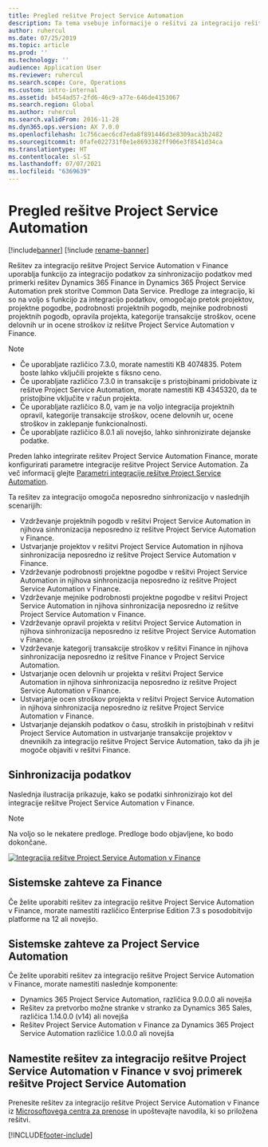 ```yaml
---
title: Pregled rešitve Project Service Automation
description: Ta tema vsebuje informacije o rešitvi za integracijo rešitve Dynamics 365 Project Service Automation v Dynamics 365 Finance.
author: ruhercul
ms.date: 07/25/2019
ms.topic: article
ms.prod: ''
ms.technology: ''
audience: Application User
ms.reviewer: ruhercul
ms.search.scope: Core, Operations
ms.custom: intro-internal
ms.assetid: b454ad57-2fd6-46c9-a77e-646de4153067
ms.search.region: Global
ms.author: ruhercul
ms.search.validFrom: 2016-11-28
ms.dyn365.ops.version: AX 7.0.0
ms.openlocfilehash: 1c756caec6cd7eda8f891446d3e8309aca3b2482
ms.sourcegitcommit: 0fafe022731f0e1e8693382ff906e3f8541d34ca
ms.translationtype: HT
ms.contentlocale: sl-SI
ms.lasthandoff: 07/07/2021
ms.locfileid: "6369639"
---
```

# <a name="project-service-automation-overview"></a>Pregled rešitve Project Service Automation

[!include[banner](../includes/banner.md)]
[!include [rename-banner](~/includes/cc-data-platform-banner.md)]

Rešitev za integracijo rešitve Project Service Automation v Finance uporablja funkcijo za integracijo podatkov za sinhronizacijo podatkov med primerki rešitev Dynamics 365 Finance in Dynamics 365 Project Service Automation prek storitve Common Data Service. Predloge za integracijo, ki so na voljo s funkcijo za integracijo podatkov, omogočajo pretok projektov, projektne pogodbe, podrobnosti projektnih pogodb, mejnike podrobnosti projektnih pogodb, opravila projekta, kategorije transakcije stroškov, ocene delovnih ur in ocene stroškov iz rešitve Project Service Automation v Finance.

> [!NOTE]
> - Če uporabljate različico 7.3.0, morate namestiti KB 4074835. Potem boste lahko vključili projekte s fiksno ceno.
> - Če uporabljate različico 7.3.0 in transakcije s pristojbinami pridobivate iz rešitve Project Service Automation, morate namestiti KB 4345320, da te pristojbine vključite v račun projekta.
> - Če uporabljate različico 8.0, vam je na voljo integracija projektnih opravil, kategorije transakcije stroškov, ocene delovnih ur, ocene stroškov in zaklepanje funkcionalnosti.
> - Če uporabljate različico 8.0.1 ali novejšo, lahko sinhronizirate dejanske podatke.

Preden lahko integrirate rešitev Project Service Automation Finance, morate konfigurirati parametre integracije rešitve Project Service Automation. Za več informacij glejte [Parametri integracije rešitve Project Service Automation](PSA-parameters.md).

Ta rešitev za integracijo omogoča neposredno sinhronizacijo v naslednjih scenarijih:

- Vzdrževanje projektnih pogodb v rešitvi Project Service Automation in njihova sinhronizacija neposredno iz rešitve Project Service Automation v Finance.
- Ustvarjanje projektov v rešitvi Project Service Automation in njihova sinhronizacija neposredno iz rešitve Project Service Automation v Finance.
- Vzdrževanje podrobnosti projektne pogodbe v rešitvi Project Service Automation in njihova sinhronizacija neposredno iz rešitve Project Service Automation v Finance.
- Vzdrževanje mejnike podrobnosti projektne pogodbe v rešitvi Project Service Automation in njihova sinhronizacija neposredno iz rešitve Project Service Automation v Finance.
- Vzdrževanje opravil projekta v rešitvi Project Service Automation in njihova sinhronizacija neposredno iz rešitve Project Service Automation v Finance.
- Vzdrževanje kategorij transakcije stroškov v rešitvi Finance in njihova sinhronizacija neposredno iz rešitve Finance v Project Service Automation.
- Ustvarjanje ocen delovnih ur projekta v rešitvi Project Service Automation in njihova sinhronizacija neposredno iz rešitve Project Service Automation v Finance.
- Ustvarjanje ocen stroškov projekta v rešitvi Project Service Automation in njihova sinhronizacija neposredno iz rešitve Project Service Automation v Finance.
- Ustvarjanje dejanskih podatkov o času, stroških in pristojbinah v rešitvi Project Service Automation in ustvarjanje transakcije projektov v dnevnikih za integracijo rešitve Project Service Automation, tako da jih je mogoče objaviti v rešitvi Finance.

## <a name="data-synchronization"></a>Sinhronizacija podatkov

Naslednja ilustracija prikazuje, kako se podatki sinhronizirajo kot del integracije rešitve Project Service Automation v Finance.

> [!NOTE]
> Na voljo so le nekatere predloge. Predloge bodo objavljene, ko bodo dokončane.

[![Integracija rešitve Project Service Automation v Finance](./media/PSA-integration.png)](./media/PSA-integration.png)

## <a name="system-requirements-for-finance"></a>Sistemske zahteve za Finance

Če želite uporabiti rešitev za integracijo rešitve Project Service Automation v Finance, morate namestiti različico Enterprise Edition 7.3 s posodobitvijo platforme na 12 ali novejšo.

## <a name="system-requirements-for-project-service-automation"></a>Sistemske zahteve za Project Service Automation

Če želite uporabiti rešitev za integracijo rešitve Project Service Automation v Finance, morate namestiti naslednje komponente:

- Dynamics 365 Project Service Automation, različica 9.0.0.0 ali novejša
- Rešitev za pretvorbo možne stranke v stranko za Dynamics 365 Sales, različica 1.14.0.0 (v14) ali novejša
- Rešitev Project Service Automation v Finance za Dynamics 365 Project Service Automation različice 1.0.0.0 ali novejša

## <a name="install-the-project-service-automation-to-finance-integration-solution-in-your-project-service-automation-instance"></a>Namestite rešitev za integracijo rešitve Project Service Automation v Finance v svoj primerek rešitve Project Service Automation

Prenesite rešitev za integracijo rešitve Project Service Automation v Finance iz [Microsoftovega centra za prenose](https://www.microsoft.com/download/details.aspx?id=57016) in upoštevajte navodila, ki so priložena rešitvi.


[!INCLUDE[footer-include](../includes/footer-banner.md)]